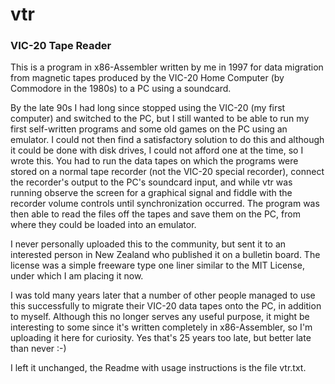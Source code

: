 # vtr
### VIC-20 Tape Reader

This is a program in x86-Assembler written by me in 1997 for data migration from magnetic tapes produced by the VIC-20 Home Computer (by Commodore in the 1980s) to a PC using a soundcard.

By the late 90s I had long since stopped using the VIC-20 (my first computer) and switched to the PC, but I still wanted to be able to run my first self-written programs and some old games on the PC using an emulator. I could not then find a satisfactory solution to do this and although it could be done with disk drives, I could not afford one at the time, so I wrote this. You had to run the data tapes on which the programs were stored on a normal tape recorder (not the VIC-20 special recorder), connect the recorder's output to the PC's soundcard input, and while vtr was running observe the screen for a graphical signal and fiddle with the recorder volume controls until synchronization occurred. The program was then able to read the files off the tapes and save them on the PC, from where they could be loaded into an emulator.

I never personally uploaded this to the community, but sent it to an interested person in New Zealand who published it on a bulletin board. The license was a simple freeware type one liner similar to the MIT License, under which I am placing it now.

I was told many years later that a number of other people managed to use this successfully to migrate their VIC-20 data tapes onto the PC, in addition to myself. Although this no longer serves any useful purpose, it might be interesting to some since it's written completely in x86-Assembler, so I'm uploading it here for curiosity. Yes that's 25 years too late, but better late than never :-)

I left it unchanged, the Readme with usage instructions is the file vtr.txt.

